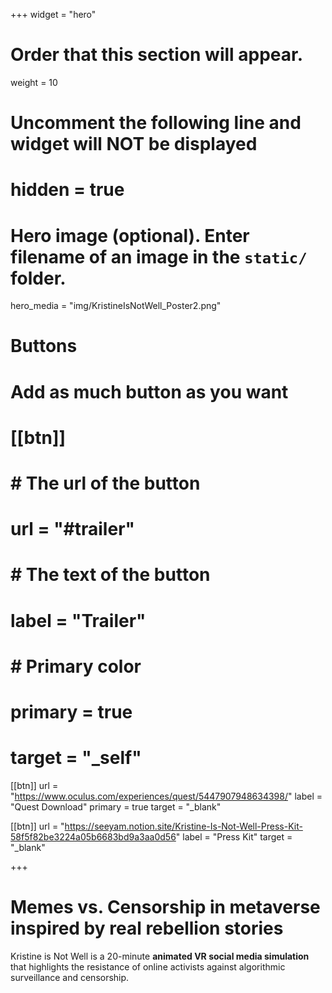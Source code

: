 +++
widget = "hero"
# Order that this section will appear.
weight = 10

# Uncomment the following line and widget will NOT be displayed
# hidden = true

# Hero image (optional). Enter filename of an image in the `static/` folder.
hero_media = "img/KristineIsNotWell_Poster2.png"

# Buttons
# Add as much button as you want
# [[btn]]
#	# The url of the button
#  url = "#trailer"
#	# The text of the button
#  label = "Trailer"
#	# Primary color
#	primary = true
#  target = "_self"

[[btn]]
  url = "https://www.oculus.com/experiences/quest/5447907948634398/"
  label = "Quest Download"
  primary = true
  target = "_blank"

[[btn]]
  url = "https://seeyam.notion.site/Kristine-Is-Not-Well-Press-Kit-58f5f82be3224a05b6683bd9a3aa0d56"
  label = "Press Kit"
  target = "_blank"

+++

# Memes vs. Censorship in metaverse inspired by real rebellion stories
Kristine is Not Well is a 20-minute  **animated VR social media simulation** that highlights the resistance of online activists against algorithmic surveillance and censorship.
